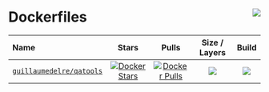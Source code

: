 # Dockerfiles <img align="right" src="https://api.travis-ci.org/guillaumedelre/dockerfiles.svg">

| Name 																		  | Stars 																																		   | Pulls 																																		   | Size / Layers 																		| Build                                                                            |
| :--- 																		  | :---: 																																		   | :---: 																																		   | :---: 																				| :---:                                                                            |
| [`guillaumedelre/qatools`](https://hub.docker.com/r/guillaumedelre/qatools) | [![Docker Stars](https://img.shields.io/docker/stars/guillaumedelre/qatools.svg?style=flat)](https://hub.docker.com/r/guillaumedelre/qatools/) | [![Docker Pulls](https://img.shields.io/docker/pulls/guillaumedelre/qatools.svg?style=flat)](https://hub.docker.com/r/guillaumedelre/qatools/)| ![](https://images.microbadger.com/badges/image/guillaumedelre/qatools:latest.svg) | ![](https://img.shields.io/docker/cloud/build/guillaumedelre/qatools?style=flat") |
